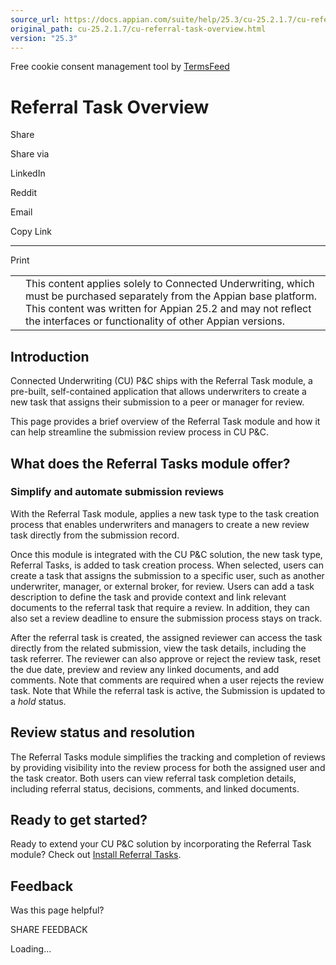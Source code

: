 ```yaml
---
source_url: https://docs.appian.com/suite/help/25.3/cu-25.2.1.7/cu-referral-task-overview.html
original_path: cu-25.2.1.7/cu-referral-task-overview.html
version: "25.3"
---
```


Free cookie consent management tool by [TermsFeed](https://www.termsfeed.com/)

# Referral Task Overview

Share

Share via

LinkedIn

Reddit

Email

Copy Link

* * *

Print

<table><tbody><tr><td><i class="fa fa-check-square-o" aria-hidden="true"></i></td><td>This content applies solely to Connected Underwriting, which must be purchased separately from the Appian base platform. This content was written for Appian 25.2 and may not reflect the interfaces or functionality of other Appian versions.</td></tr></tbody></table>

## Introduction

Connected Underwriting (CU) P&C ships with the Referral Task module, a pre-built, self-contained application that allows underwriters to create a new task that assigns their submission to a peer or manager for review.

This page provides a brief overview of the Referral Task module and how it can help streamline the submission review process in CU P&C.

## What does the Referral Tasks module offer?

### Simplify and automate submission reviews

With the Referral Task module, applies a new task type to the task creation process that enables underwriters and managers to create a new review task directly from the submission record.

Once this module is integrated with the CU P&C solution, the new task type, Referral Tasks, is added to task creation process. When selected, users can create a task that assigns the submission to a specific user, such as another underwriter, manager, or external broker, for review. Users can add a task description to define the task and provide context and link relevant documents to the referral task that require a review. In addition, they can also set a review deadline to ensure the submission process stays on track.

After the referral task is created, the assigned reviewer can access the task directly from the related submission, view the task details, including the task referrer. The reviewer can also approve or reject the review task, reset the due date, preview and review any linked documents, and add comments. Note that comments are required when a user rejects the review task. Note that While the referral task is active, the Submission is updated to a _hold_ status.

## Review status and resolution

The Referral Tasks module simplifies the tracking and completion of reviews by providing visibility into the review process for both the assigned user and the task creator. Both users can view referral task completion details, including referral status, decisions, comments, and linked documents.

## Ready to get started?

Ready to extend your CU P&C solution by incorporating the Referral Task module? Check out [Install Referral Tasks](install-referral-task.html).

## Feedback

Was this page helpful?

SHARE FEEDBACK

Loading...